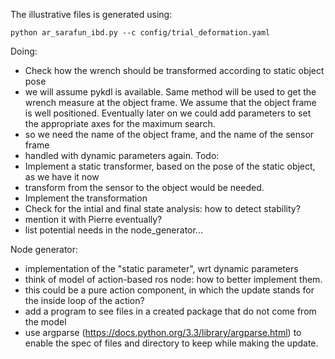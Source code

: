 The illustrative files is generated using:
```
python ar_sarafun_ibd.py --c config/trial_deformation.yaml
```

Doing:
* Check how the wrench should be transformed according to static object pose
 * we will assume pykdl is available.
   Same method will be used to get the wrench measure at the object frame.
   We assume that the object frame is well positioned.
   Eventually later on we could add parameters to set the appropriate axes for the maximum search.
 * so we need the name of the object frame, and the name of the sensor frame
 * handled with dynamic parameters again.
Todo:
* Implement a static transformer, based on the pose of the static object, as we have it now
 * transform from the sensor to the object would be needed.
* Implement the transformation
* Check for the intial and final state analysis: how to detect stability?
 * mention it with Pierre eventually?
* list potential needs in the node_generator...


Node generator:
* implementation of the "static parameter", wrt dynamic parameters
* think of model of action-based ros node: how to better implement them.
 * this could be a pure action component, in which the update stands for the inside loop of the action?
* add a program to see files in a created package that do not come from the model
 * use argparse (https://docs.python.org/3.3/library/argparse.html) to enable the spec of files and directory to keep while making the update.